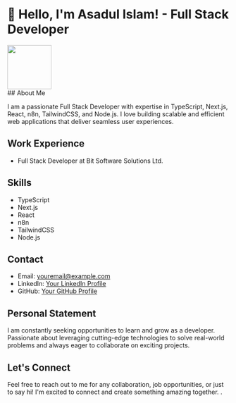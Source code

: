 

# 👋 Hello, I'm Asadul Islam! - Full Stack Developer
<div id="header" align="left">
  <img src="https://media.giphy.com/media/M9gbBd9nbDrOTu1Mqx/giphy.gif" width="100"/>
</div>
## About Me

I am a passionate Full Stack Developer with expertise in TypeScript, Next.js, React, n8n, TailwindCSS, and Node.js. I love building scalable and efficient web applications that deliver seamless user experiences.

## Work Experience

- Full Stack Developer at Bit Software Solutions Ltd.

## Skills

- TypeScript
- Next.js
- React
- n8n
- TailwindCSS
- Node.js

## Contact

- Email: youremail@example.com
- LinkedIn: [Your LinkedIn Profile](URL_TO_YOUR_LINKEDIN_PROFILE)
- GitHub: [Your GitHub Profile](URL_TO_YOUR_GITHUB_PROFILE)

## Personal Statement

I am constantly seeking opportunities to learn and grow as a developer. Passionate about leveraging cutting-edge technologies to solve real-world problems and always eager to collaborate on exciting projects.

## Let's Connect

Feel free to reach out to me for any collaboration, job opportunities, or just to say hi! I'm excited to connect and create something amazing together.
.
